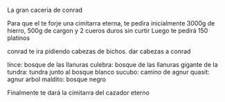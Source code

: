La gran caceria de conrad


Para que el te forje una cimitarra eterna, te pedira inicialmente
3000g de hierro, 500g de cargon y 2 cueros duros sin curtir
Luego te pedirá 150 platinos

conrad te ira pidiendo cabezas de bichos.
dar cabezas a conrad

lince: bosque de las llanuras
culebra: bosque de las llanuras
gigante de la tundra: tundra junto al bosque blanco
sucubo: camino de agnur
quasit: agnur
arbol maldito: bosque negro


Finalmente te dará la cimitarra del cazador eterno

